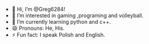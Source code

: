 - 👋 Hi, I’m @Greg6284!
- 👀 I’m interested in gaming ,programing and volleyball.
- 🌱 I’m currently learning python and c++.
- 😄 Pronouns: He, His.
- ⚡ Fun fact: I speak Polish and English.
